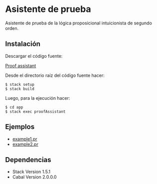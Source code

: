 # Asistente de prueba

Asistente de prueba de la lógica proposicional intuicionista de segundo orden.

## Instalación

Descargar el código fuente:

[Proof assistant](https://github.com/JoelCa/ALP/tree/master/proofAssistant)

Desde el directorio raíz del código fuente hacer:

```
$ stack setup
$ stack build
```
Luego, para la ejecución hacer:

```
$ cd app
$ stack exec proofAssistant
```

## Ejemplos

* [example1.pr](https://github.com/JoelCa/ALP/blob/master/proofAssistant/app/example1.pr)
* [example2.pr](https://github.com/JoelCa/ALP/blob/master/proofAssistant/app/example2.pr)

## Dependencias

* Stack Version 1.5.1
* Cabal Version 2.0.0.0

